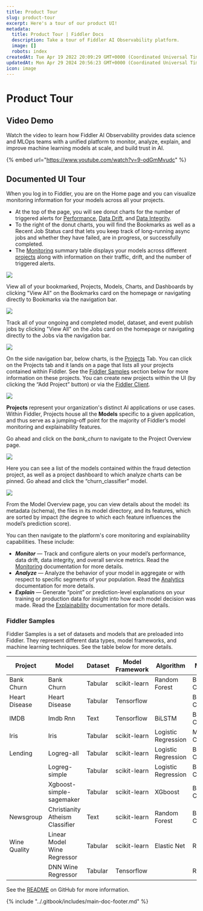 ```yaml
---
title: Product Tour
slug: product-tour
excerpt: Here's a tour of our product UI!
metadata:
  title: Product Tour | Fiddler Docs
  description: Take a tour of Fiddler AI Observability platform.
  image: []
  robots: index
createdAt: Tue Apr 19 2022 20:09:29 GMT+0000 (Coordinated Universal Time)
updatedAt: Mon Apr 29 2024 20:56:23 GMT+0000 (Coordinated Universal Time)
icon: image
---
```


# Product Tour

## Video Demo

Watch the video to learn how Fiddler AI Observability provides data science and MLOps teams with a unified platform to monitor, analyze, explain, and improve machine learning models at scale, and build trust in AI.

{% embed url="https://www.youtube.com/watch?v=9-odGmMvudc" %}

## Documented UI Tour

When you log in to Fiddler, you are on the Home page and you can visualize monitoring information for your models across all your projects.

* At the top of the page, you will see donut charts for the number of triggered alerts for [Performance](../UI\_Guide/monitoring-ui/performance.md), [Data Drift](../UI\_Guide/monitoring-ui/data-drift.md), and [Data Integrity](../UI\_Guide/monitoring-ui/data-integrity.md).
* To the right of the donut charts, you will find the Bookmarks as well as a Recent Job Status card that lets you keep track of long-running async jobs and whether they have failed, are in progress, or successfully completed.
* The [Monitoring](../UI\_Guide/monitoring-ui/) summary table displays your models across different [projects](../Client\_Guide/create-a-project-and-model.md#create-a-project) along with information on their traffic, drift, and the number of triggered alerts.

![](../.gitbook/assets/e8f76d4-image.png)

View all of your bookmarked, Projects, Models, Charts, and Dashboards by clicking "View All" on the Bookmarks card on the homepage or navigating directly to Bookmarks via the navigation bar.

![](../.gitbook/assets/5fc2af8-image.png)

Track all of your ongoing and completed model, dataset, and event publish jobs by clicking "View All" on the Jobs card on the homepage or navigating directly to the Jobs via the navigation bar.

![](../.gitbook/assets/5d009c7-image.png)

On the side navigation bar, below charts, is the [Projects](../Client\_Guide/create-a-project-and-model.md) Tab. You can click on the Projects tab and it lands on a page that lists all your projects contained within Fiddler. See the [Fiddler Samples](product-tour.md#fiddler-samples) section below for more information on these projects. You can create new projects within the UI (by clicking the “Add Project” button) or via the [Fiddler Client](../Python\_Client\_3-x/about-client-3x.md).

![](../.gitbook/assets/8a47f0a-image.png)

**Projects** represent your organization's distinct AI applications or use cases. Within Fiddler, Projects house all the **Models** specific to a given application, and thus serve as a jumping-off point for the majority of Fiddler’s model monitoring and explainability features.

Go ahead and click on the _bank\_churn_ to navigate to the Project Overview page.

![](../.gitbook/assets/fce6754-image.png)

Here you can see a list of the models contained within the fraud detection project, as well as a project dashboard to which analyze charts can be pinned. Go ahead and click the “churn\_classifier” model.

![](../.gitbook/assets/a35e820-image.png)

From the Model Overview page, you can view details about the model: its metadata (schema), the files in its model directory, and its features, which are sorted by impact (the degree to which each feature influences the model’s prediction score).

You can then navigate to the platform's core monitoring and explainability capabilities. These include:

* _**Monitor**_ — Track and configure alerts on your model’s performance, data drift, data integrity, and overall service metrics. Read the [Monitoring](../UI\_Guide/monitoring-ui/) documentation for more details.
* _**Analyze**_ — Analyze the behavior of your model in aggregate or with respect to specific segments of your population. Read the [Analytics](../UI\_Guide/analytics-ui/) documentation for more details.
* _**Explain**_ — Generate “point” or prediction-level explanations on your training or production data for insight into how each model decision was made. Read the [Explainability](../UI\_Guide/explainability-ui-giude/) documentation for more details.

### Fiddler Samples

Fiddler Samples is a set of datasets and models that are preloaded into Fiddler. They represent different data types, model frameworks, and machine learning techniques. See the table below for more details.

| **Project**   | **Model**                       | **Dataset** | **Model Framework** | **Algorithm**       | **Model Task**             | **Explanation Algos** |
| ------------- | ------------------------------- | ----------- | ------------------- | ------------------- | -------------------------- | --------------------- |
| Bank Churn    | Bank Churn                      | Tabular     | scikit-learn        | Random Forest       | Binary Classification      | Fiddler Shapley       |
| Heart Disease | Heart Disease                   | Tabular     | Tensorflow          |                     | Binary Classification      | Fiddler Shapley, IG   |
| IMDB          | Imdb Rnn                        | Text        | Tensorflow          | BiLSTM              | Binary Classfication       | Fiddler Shapley, IG   |
| Iris          | Iris                            | Tabular     | scikit-learn        | Logistic Regression | Multi-class Classification | Fiddler Shapley       |
| Lending       | Logreg-all                      | Tabular     | scikit-learn        | Logistic Regression | Binary Classification      | Fiddler Shapley       |
|               | Logreg-simple                   | Tabular     | scikit-learn        | Logistic Regression | Binary Classification      | Fiddler Shapley       |
|               | Xgboost-simple-sagemaker        | Tabular     | scikit-learn        | XGboost             | Binary Classification      | Fiddler Shapley       |
| Newsgroup     | Christianity Atheism Classifier | Text        | scikit-learn        | Random Forest       | Binary Classification      | Fiddler Shapley       |
| Wine Quality  | Linear Model Wine Regressor     | Tabular     | scikit-learn        | Elastic Net         | Regression                 | Fiddler Shapley       |
|               | DNN Wine Regressor              | Tabular     | Tensorflow          |                     | Regression                 | Fiddler Shapley       |

See the [README](https://github.com/fiddler-labs/fiddler-examples) on GitHub for more information.

{% include "../.gitbook/includes/main-doc-footer.md" %}

